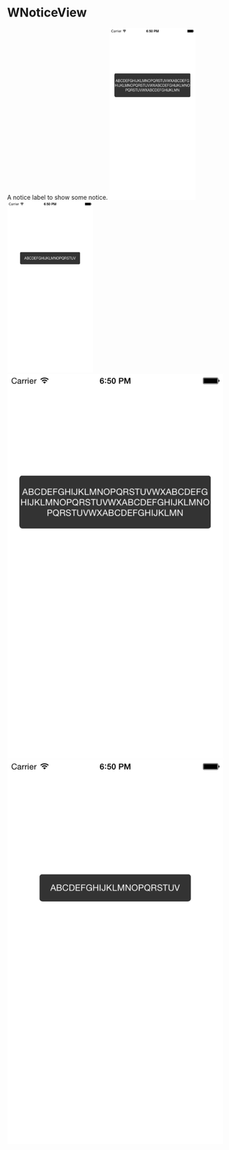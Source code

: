 # WNoticeView
A notice label to show some notice.
<img src="./ScreenCapture/Shot1.png" height="400" width="200" alt="多行展示" />
<img src="./ScreenCapture/Shot2.png" height="400" width="200" alt="单行展示" />
![image](https://github.com/waitingsnow/WNoticeView/blob/master/ScreenCapture/Shot1.png)
![image](https://github.com/waitingsnow/WNoticeView/blob/master/ScreenCapture/Shot2.png)